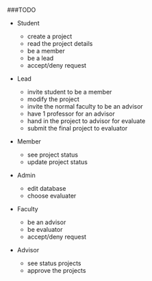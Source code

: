 ###TODO
- Student
    - create a project
    - read the project details
    - be a member
    - be a lead
    - accept/deny request

- Lead
    - invite student to be a member
    - modify the project
    - invite the normal faculty to be an advisor
    - have 1 professor for an advisor
    - hand in the project to advisor for evaluate
    - submit the final project to evaluator

- Member
    - see project status
    - update project status

- Admin
    - edit database
    - choose evaluater

- Faculty
    - be an advisor
    - be evaluator
    - accept/deny request

- Advisor
    - see status projects
    - approve the projects
